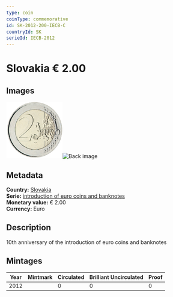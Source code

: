 ```yaml
---
type: coin
coinType: commemorative
id: SK-2012-200-IECB-C
countryId: SK
serieId: IECB-2012
---
```


# Slovakia € 2.00

## Images

<img src="../../Images/common-2007-200.png" height="150" alt="Front image"><img src="Images/SK-2012-200-000.png" height="150" alt="Back image">

## Metadata

**Country:** [Slovakia](../../Countries/Slovakia/index.md)\
**Serie:** [introduction of euro coins and banknotes](index.md)\
**Monetary value:** € 2.00\
**Currency:** Euro

## Description
10th anniversary of the introduction of euro coins and banknotes

## Mintages

| Year | Mintmark | Circulated | Brilliant Uncirculated | Proof |
| ---- | -------- | ---------- | ---------------------- | ----- |
| 2012 |  | 0| 0 | 0 |
